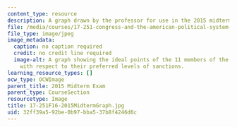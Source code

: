 ```yaml
---
content_type: resource
description: A graph drawn by the professor for use in the 2015 midterm question.
file: /media/courses/17-251-congress-and-the-american-political-system-i-fall-2016/32ff39a592be0b97bba537b8f4246d6c_17-251F16-2015MidtermGraph.jpg
file_type: image/jpeg
image_metadata:
  caption: no caption required
  credit: no credit line required
  image-alt: A graph showing the ideal points of the 11 members of the legislature
    with respect to their preferred levels of sanctions.
learning_resource_types: []
ocw_type: OCWImage
parent_title: 2015 Midterm Exam
parent_type: CourseSection
resourcetype: Image
title: 17-251F16-2015MidtermGraph.jpg
uid: 32ff39a5-92be-0b97-bba5-37b8f4246d6c
---
```


